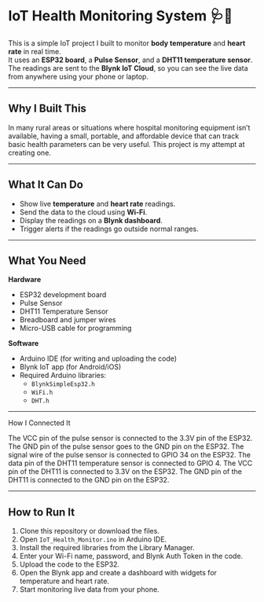# IoT Health Monitoring System 🩺💓

This is a simple IoT project I built to monitor **body temperature** and **heart rate** in real time.  
It uses an **ESP32 board**, a **Pulse Sensor**, and a **DHT11 temperature sensor**. The readings are sent to the **Blynk IoT Cloud**, so you can see the live data from anywhere using your phone or laptop.

---

## Why I Built This
In many rural areas or situations where hospital monitoring equipment isn’t available, having a small, portable, and affordable device that can track basic health parameters can be very useful. This project is my attempt at creating one.

---

## What It Can Do
- Show live **temperature** and **heart rate** readings.
- Send the data to the cloud using **Wi-Fi**.
- Display the readings on a **Blynk dashboard**.
- Trigger alerts if the readings go outside normal ranges.

---

## What You Need
**Hardware**
- ESP32 development board
- Pulse Sensor
- DHT11 Temperature Sensor
- Breadboard and jumper wires
- Micro-USB cable for programming

**Software**
- Arduino IDE (for writing and uploading the code)
- Blynk IoT app (for Android/iOS)
- Required Arduino libraries:
  - `BlynkSimpleEsp32.h`
  - `WiFi.h`
  - `DHT.h`

---

How I Connected It 

The VCC pin of the pulse sensor is connected to the 3.3V pin of the ESP32.
The GND pin of the pulse sensor goes to the GND pin on the ESP32.
The signal wire of the pulse sensor is connected to GPIO 34 on the ESP32.
The data pin of the DHT11 temperature sensor is connected to GPIO 4.
The VCC pin of the DHT11 is connected to 3.3V on the ESP32.
The GND pin of the DHT11 is connected to the GND pin on the ESP32.


---

## How to Run It
1. Clone this repository or download the files.
2. Open `IoT_Health_Monitor.ino` in Arduino IDE.
3. Install the required libraries from the Library Manager.
4. Enter your Wi-Fi name, password, and Blynk Auth Token in the code.
5. Upload the code to the ESP32.
6. Open the Blynk app and create a dashboard with widgets for temperature and heart rate.
7. Start monitoring live data from your phone.




